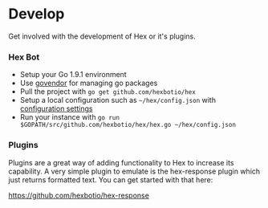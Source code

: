 # Develop

Get involved with the development of Hex or it's plugins.


### Hex Bot

- Setup your Go 1.9.1 environment
- Use [govendor](https://github.com/kardianos/govendor) for managing go packages
- Pull the project with `go get github.com/hexbotio/hex`
- Setup a local configuration such as `~/hex/config.json` with [configuration settings](configuration.md)
- Run your instance with `go run $GOPATH/src/github.com/hexbotio/hex/hex.go ~/hex/config.json`


### Plugins

Plugins are a great way of adding functionality to Hex to increase its capability. A very simple plugin to emulate is the hex-response plugin which just returns formatted text. You can get started with that here:

https://github.com/hexbotio/hex-response

